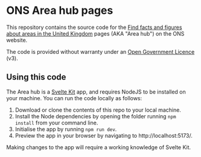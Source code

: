 # ONS Area hub pages

This repository contains the source code for the [Find facts and figures about areas in the United Kingdom](https://www.ons.gov.uk/visualisations/areas/) pages (AKA "Area hub") on the ONS website.

The code is provided without warranty under an [Open Government Licence](https://www.nationalarchives.gov.uk/doc/open-government-licence/version/3/) (v3).

## Using this code

The Area hub is a [Svelte Kit](https://kit.svelte.dev/) app, and requires NodeJS to be installed on your machine. You can run the code locally as follows:

1. Download or clone the contents of this repo to your local machine.
2. Install the Node dependencies by opening the folder running `npm install` from your command line.
3. Initialise the app by running `npm run dev`.
4. Preview the app in your browser by navigating to http://localhost:5173/.

Making changes to the app will require a working knowledge of Svelte Kit.
